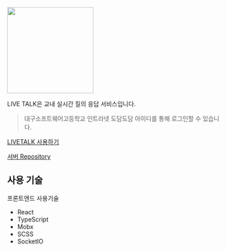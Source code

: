

<img src="https://user-images.githubusercontent.com/49791336/121615100-12422b00-ca9b-11eb-817a-772fb596b239.png" width=200/>




LIVE TALK은 교내 실시간 질의 응답 서비스입니다. 



> 대구소프트웨어고등학교 인트라넷 도담도담 아이디를 통해 로그인할 수 있습니다.



[LIVETALK 사용하기](http://livetalk.b1nd.com)

[서버 Repository](https://github.com/Choi-jinwoo/LiveTalk_Server)



## 사용 기술

프론트엔드 사용기술

- React
- TypeScript
- Mobx
- SCSS
- SocketIO



